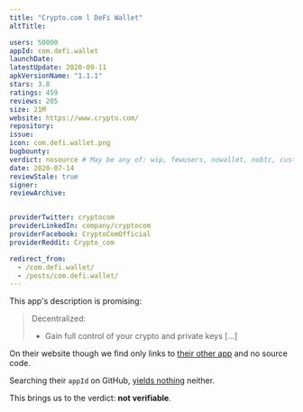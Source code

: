```yaml
---
title: "Crypto.com l DeFi Wallet"
altTitle: 

users: 50000
appId: com.defi.wallet
launchDate: 
latestUpdate: 2020-09-11
apkVersionName: "1.1.1"
stars: 3.8
ratings: 459
reviews: 205
size: 21M
website: https://www.crypto.com/
repository: 
issue: 
icon: com.defi.wallet.png
bugbounty: 
verdict: nosource # May be any of: wip, fewusers, nowallet, nobtc, custodial, nosource, nonverifiable, reproducible, bounty, defunct
date: 2020-07-14
reviewStale: true
signer: 
reviewArchive:


providerTwitter: cryptocom
providerLinkedIn: company/cryptocom
providerFacebook: CryptoComOfficial
providerReddit: Crypto_com

redirect_from:
  - /com.defi.wallet/
  - /posts/com.defi.wallet/
---
```



This app's description is promising:

> Decentralized:
> - Gain full control of your crypto and private keys [...]

On their website though we find only links to
[their other app](/co.mona.android/) and no source code.

Searching their `appId` on GitHub,
[yields nothing](https://github.com/search?q=%22com.defi.wallet%22) neither.

This brings us to the verdict: **not verifiable**.